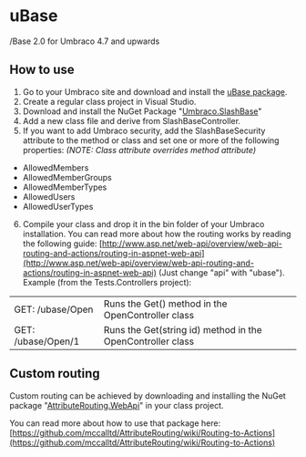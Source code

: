 uBase
=================

/Base 2.0 for Umbraco 4.7 and upwards

## How to use ##

1. Go to your Umbraco site and download and install the [uBase package](http://our.umbraco.org/projects/website-utilities/ubase).
2. Create a regular class project in Visual Studio.
3. Download and install the NuGet Package "[Umbraco.SlashBase](http://nuget.org/packages/Umbraco.SlashBase)"
4. Add a new class file and derive from SlashBaseController.
5. If you want to add Umbraco security, add the SlashBaseSecurity attribute to the method or class and set one or more of the following properties: 
*(NOTE: Class attribute overrides method attribute)*
  * AllowedMembers
  * AllowedMemberGroups
  * AllowedMemberTypes
  * AllowedUsers
  * AllowedUserTypes
6. Compile your class and drop it in the bin folder of your Umbraco installation. 
You can read more about how the routing works by reading the following guide: [http://www.asp.net/web-api/overview/web-api-routing-and-actions/routing-in-aspnet-web-api](http://www.asp.net/web-api/overview/web-api-routing-and-actions/routing-in-aspnet-web-api) (Just change "api" with "ubase").
Example (from the Tests.Controllers project): 
<table>
<tr><td>GET: /ubase/Open</td><td>Runs the Get() method in the  OpenController class</td></tr>
<tr><td>GET: /ubase/Open/1</td><td>Runs the Get(string id) method in the  OpenController class</td></tr>
</table>

## Custom routing ##

Custom routing can be achieved by downloading and installing the NuGet package "[AttributeRouting.WebApi](http://nuget.org/packages/AttributeRouting.WebApi)" in your class project.

You can read more about how to use that package here: [https://github.com/mccalltd/AttributeRouting/wiki/Routing-to-Actions](https://github.com/mccalltd/AttributeRouting/wiki/Routing-to-Actions)